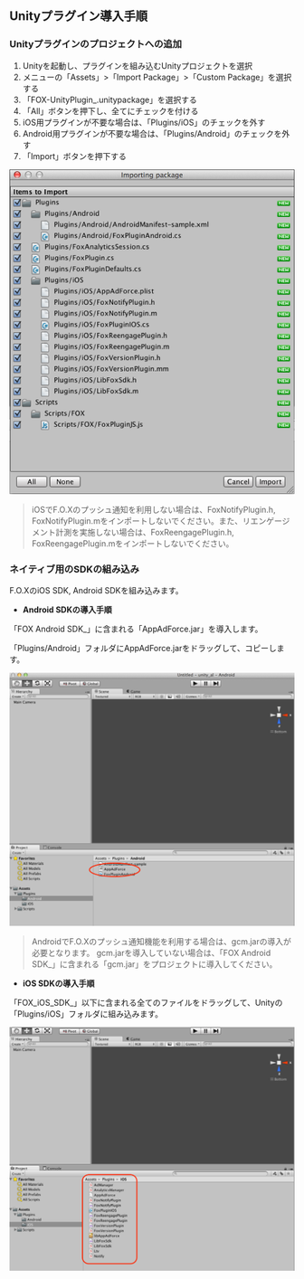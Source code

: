 ## Unityプラグイン導入手順

### Unityプラグインのプロジェクトへの追加

1. Unityを起動し、プラグインを組み込むUnityプロジェクトを選択
2. メニューの「Assets」>「Import Package」>「Custom Package」を選択する
3. 「FOX-UnityPlugin_<version>.unitypackage」を選択する
4. 「All」ボタンを押下し、全てにチェックを付ける
5. iOS用プラグインが不要な場合は、「Plugins/iOS」のチェックを外す
6. Android用プラグインが不要な場合は、「Plugins/Android」のチェックを外す
7. 「Import」ボタンを押下する

![導入設定01](./img01.png)


> iOSでF.O.Xのプッシュ通知を利用しない場合は、FoxNotifyPlugin.h, FoxNotifyPlugin.mをインポートしないでください。また、リエンゲージメント計測を実施しない場合は、FoxReengagePlugin.h, FoxReengagePlugin.mをインポートしないでください。


### ネイティブ用のSDKの組み込み

F.O.XのiOS SDK, Android SDKを組み込みます。

* **Android SDKの導入手順**

「FOX Android SDK_<version>」に含まれる「AppAdForce.jar」を導入します。

「Plugins/Android」フォルダにAppAdForce.jarをドラッグして、コピーします。

![導入設定02](./img02.png)


> AndroidでF.O.Xのプッシュ通知機能を利用する場合は、gcm.jarの導入が必要となります。
gcm.jarを導入していない場合は、「FOX Android SDK_<version>」に含まれる「gcm.jar」をプロジェクトに導入してください。


* **iOS SDKの導入手順**

「FOX_iOS_SDK_<version>」以下に含まれる全てのファイルをドラッグして、Unityの「Plugins/iOS」フォルダに組み込みます。

![導入設定03](./img03.png)
